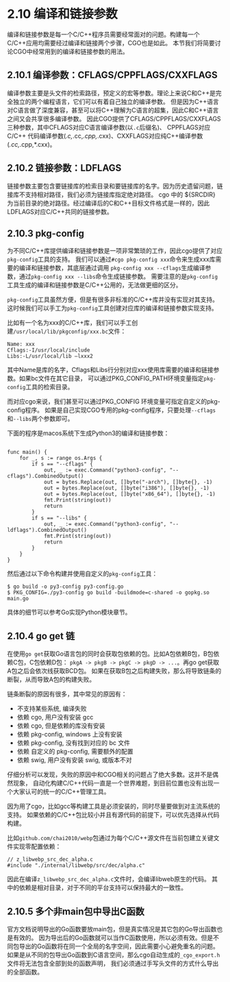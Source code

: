 # 2.10 编译和链接参数

编译和链接参数是每一个C/C++程序员需要经常面对的问题。构建每一个C/C++应用均需要经过编译和链接两个步骤，CGO也是如此。 本节我们将简要讨论CGO中经常用到的编译和链接参数的用法。

## 2.10.1 编译参数：CFLAGS/CPPFLAGS/CXXFLAGS <a id="2101-&#x7F16;&#x8BD1;&#x53C2;&#x6570;&#xFF1A;cflagscppflagscxxflags"></a>

编译参数主要是头文件的检索路径，预定义的宏等参数。理论上来说C和C++是完全独立的两个编程语言，它们可以有着自己独立的编译参数。 但是因为C++语言对C语言做了深度兼容，甚至可以将C++理解为C语言的超集，因此C和C++语言之间又会共享很多编译参数。 因此CGO提供了CFLAGS/CPPFLAGS/CXXFLAGS三种参数，其中CFLAGS对应C语言编译参数\(以`.c`后缀名\)、 CPPFLAGS对应C/C++ 代码编译参数\(_.c,_.cc,_.cpp,_.cxx\)、CXXFLAGS对应纯C++编译参数\(_.cc,_.cpp,\*.cxx\)。

## 2.10.2 链接参数：LDFLAGS <a id="2102-&#x94FE;&#x63A5;&#x53C2;&#x6570;&#xFF1A;ldflags"></a>

链接参数主要包含要链接库的检索目录和要链接库的名字。因为历史遗留问题，链接库不支持相对路径，我们必须为链接库指定绝对路径。 cgo 中的 ${SRCDIR} 为当前目录的绝对路径。经过编译后的C和C++目标文件格式是一样的，因此LDFLAGS对应C/C++共同的链接参数。

## 2.10.3 pkg-config <a id="2103-pkg-config"></a>

为不同C/C++库提供编译和链接参数是一项非常繁琐的工作，因此cgo提供了对应`pkg-config`工具的支持。 我们可以通过`#cgo pkg-config xxx`命令来生成xxx库需要的编译和链接参数，其底层通过调用 `pkg-config xxx --cflags`生成编译参数，通过`pkg-config xxx --libs`命令生成链接参数。 需要注意的是`pkg-config`工具生成的编译和链接参数是C/C++公用的，无法做更细的区分。

`pkg-config`工具虽然方便，但是有很多非标准的C/C++库并没有实现对其支持。 这时候我们可以手工为`pkg-config`工具创建对应库的编译和链接参数实现支持。

比如有一个名为xxx的C/C++库，我们可以手工创建`/usr/local/lib/pkgconfig/xxx.bc`文件：

```text
Name: xxx
Cflags:-I/usr/local/include
Libs:-L/usr/local/lib –lxxx2
```

其中Name是库的名字，Cflags和Libs行分别对应xxx使用库需要的编译和链接参数。如果bc文件在其它目录， 可以通过PKG\_CONFIG\_PATH环境变量指定`pkg-config`工具的检索目录。

而对应cgo来说，我们甚至可以通过PKG\_CONFIG 环境变量可指定自定义的pkg-config程序。 如果是自己实现CGO专用的pkg-config程序，只要处理`--cflags`和`--libs`两个参数即可。

下面的程序是macos系统下生成Python3的编译和链接参数：

```text

func main() {
    for _, s := range os.Args {
        if s == "--cflags" {
            out, _ := exec.Command("python3-config", "--cflags").CombinedOutput()
            out = bytes.Replace(out, []byte("-arch"), []byte{}, -1)
            out = bytes.Replace(out, []byte("i386"), []byte{}, -1)
            out = bytes.Replace(out, []byte("x86_64"), []byte{}, -1)
            fmt.Print(string(out))
            return
        }
        if s == "--libs" {
            out, _ := exec.Command("python3-config", "--ldflags").CombinedOutput()
            fmt.Print(string(out))
            return
        }
    }
}
```

然后通过以下命令构建并使用自定义的`pkg-config`工具：

```text
$ go build -o py3-config py3-config.go
$ PKG_CONFIG=./py3-config go build -buildmode=c-shared -o gopkg.so main.go
```

具体的细节可以参考Go实现Python模块章节。

## 2.10.4 go get 链 <a id="2104-go-get-&#x94FE;"></a>

在使用`go get`获取Go语言包的同时会获取包依赖的包。比如A包依赖B包，B包依赖C包，C包依赖D包： `pkgA -> pkgB -> pkgC -> pkgD -> ...`。再go get获取A包之后会依次线获取BCD包。 如果在获取B包之后构建失败，那么将导致链条的断裂，从而导致A包的构建失败。

链条断裂的原因有很多，其中常见的原因有：

* 不支持某些系统, 编译失败
* 依赖 cgo, 用户没有安装 gcc
* 依赖 cgo, 但是依赖的库没有安装
* 依赖 pkg-config, windows 上没有安装
* 依赖 pkg-config, 没有找到对应的 bc 文件
* 依赖 自定义的 pkg-config, 需要额外的配置
* 依赖 swig, 用户没有安装 swig, 或版本不对

仔细分析可以发现，失败的原因中和CGO相关的问题占了绝大多数。这并不是偶然现象， 自动化构建C/C++代码一直是一个世界难题，到目前位置也没有出现一个大家认可的统一的C/C++管理工具。

因为用了cgo，比如gcc等构建工具是必须安装的，同时尽量要做到对主流系统的支持。 如果依赖的C/C++包比较小并且有源代码的前提下，可以优先选择从代码构建。

比如`github.com/chai2010/webp`包通过为每个C/C++源文件在当前包建立关键文件实现零配置依赖：

```text
// z_libwebp_src_dec_alpha.c
#include "./internal/libwebp/src/dec/alpha.c"
```

因此在编译`z_libwebp_src_dec_alpha.c`文件时，会编译libweb原生的代码。 其中的依赖是相对目录，对于不同的平台支持可以保持最大的一致性。

## 2.10.5 多个非main包中导出C函数 <a id="2105-&#x591A;&#x4E2A;&#x975E;main&#x5305;&#x4E2D;&#x5BFC;&#x51FA;c&#x51FD;&#x6570;"></a>

官方文档说明导出的Go函数要放main包，但是真实情况是其它包的Go导出函数也是有效的。 因为导出后的Go函数就可以当作C函数使用，所以必须有效。但是不同包导出的Go函数将在同一个全局的名字空间，因此需要小心避免重名的问题。 如果是从不同的包导出Go函数到C语言空间，那么cgo自动生成的`_cgo_export.h`文件将无法包含全部到处的函数声明， 我们必须通过手写头文件的方式什么导出的全部函数。

